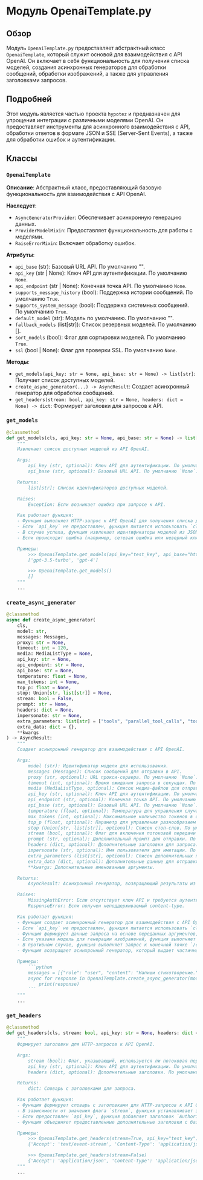 # Модуль OpenaiTemplate.py

## Обзор

Модуль `OpenaiTemplate.py` предоставляет абстрактный класс `OpenaiTemplate`, который служит основой для взаимодействия с API OpenAI. Он включает в себя функциональность для получения списка моделей, создания асинхронных генераторов для обработки сообщений, обработки изображений, а также для управления заголовками запросов.

## Подробней

Этот модуль является частью проекта `hypotez` и предназначен для упрощения интеграции с различными моделями OpenAI. Он предоставляет инструменты для асинхронного взаимодействия с API, обработки ответов в формате JSON и SSE (Server-Sent Events), а также для обработки ошибок и аутентификации.

## Классы

### `OpenaiTemplate`

**Описание**:
Абстрактный класс, предоставляющий базовую функциональность для взаимодействия с API OpenAI.

**Наследует**:
- `AsyncGeneratorProvider`: Обеспечивает асинхронную генерацию данных.
- `ProviderModelMixin`: Предоставляет функциональность для работы с моделями.
- `RaiseErrorMixin`: Включает обработку ошибок.

**Атрибуты**:
- `api_base` (str): Базовый URL API. По умолчанию "".
- `api_key` (str | None): Ключ API для аутентификации. По умолчанию `None`.
- `api_endpoint` (str | None): Конечная точка API. По умолчанию `None`.
- `supports_message_history` (bool): Поддержка истории сообщений. По умолчанию `True`.
- `supports_system_message` (bool): Поддержка системных сообщений. По умолчанию `True`.
- `default_model` (str): Модель по умолчанию. По умолчанию "".
- `fallback_models` (list[str]): Список резервных моделей. По умолчанию [].
- `sort_models` (bool): Флаг для сортировки моделей. По умолчанию `True`.
- `ssl` (bool | None): Флаг для проверки SSL. По умолчанию `None`.

**Методы**:
- `get_models(api_key: str = None, api_base: str = None) -> list[str]`: Получает список доступных моделей.
- `create_async_generator(...) -> AsyncResult`: Создает асинхронный генератор для обработки сообщений.
- `get_headers(stream: bool, api_key: str = None, headers: dict = None) -> dict`: Формирует заголовки для запросов к API.

### `get_models`

```python
@classmethod
def get_models(cls, api_key: str = None, api_base: str = None) -> list[str]:
    """
    Извлекает список доступных моделей из API OpenAI.

    Args:
        api_key (str, optional): Ключ API для аутентификации. По умолчанию `None`.
        api_base (str, optional): Базовый URL API. По умолчанию `None`.

    Returns:
        list[str]: Список идентификаторов доступных моделей.

    Raises:
        Exception: Если возникает ошибка при запросе к API.

    Как работает функция:
    - Функция выполняет HTTP-запрос к API OpenAI для получения списка доступных моделей.
    - Если `api_key` не предоставлен, функция пытается использовать `cls.api_key`.
    - В случае успеха, функция извлекает идентификаторы моделей из JSON-ответа и возвращает их в виде списка.
    - Если происходит ошибка (например, сетевая ошибка или неверный ключ API), функция логирует ошибку и возвращает список резервных моделей `cls.fallback_models`.

    Примеры:
        >>> OpenaiTemplate.get_models(api_key="test_key", api_base="https://api.openai.com/v1")
        ['gpt-3.5-turbo', 'gpt-4']

        >>> OpenaiTemplate.get_models()
        []
    """
    ...
```

### `create_async_generator`

```python
@classmethod
async def create_async_generator(
    cls,
    model: str,
    messages: Messages,
    proxy: str = None,
    timeout: int = 120,
    media: MediaListType = None,
    api_key: str = None,
    api_endpoint: str = None,
    api_base: str = None,
    temperature: float = None,
    max_tokens: int = None,
    top_p: float = None,
    stop: Union[str, list[str]] = None,
    stream: bool = False,
    prompt: str = None,
    headers: dict = None,
    impersonate: str = None,
    extra_parameters: list[str] = ["tools", "parallel_tool_calls", "tool_choice", "reasoning_effort", "logit_bias", "modalities", "audio"],
    extra_data: dict = {},
    **kwargs
) -> AsyncResult:
    """
    Создает асинхронный генератор для взаимодействия с API OpenAI.

    Args:
        model (str): Идентификатор модели для использования.
        messages (Messages): Список сообщений для отправки в API.
        proxy (str, optional): URL прокси-сервера. По умолчанию `None`.
        timeout (int, optional): Время ожидания запроса в секундах. По умолчанию 120.
        media (MediaListType, optional): Список медиа-файлов для отправки. По умолчанию `None`.
        api_key (str, optional): Ключ API для аутентификации. По умолчанию `None`.
        api_endpoint (str, optional): Конечная точка API. По умолчанию `None`.
        api_base (str, optional): Базовый URL API. По умолчанию `None`.
        temperature (float, optional): Температура для управления случайностью генерации. По умолчанию `None`.
        max_tokens (int, optional): Максимальное количество токенов в ответе. По умолчанию `None`.
        top_p (float, optional): Параметр для управления разнообразием токенов. По умолчанию `None`.
        stop (Union[str, list[str]], optional): Список стоп-слов. По умолчанию `None`.
        stream (bool, optional): Флаг для включения потоковой передачи данных. По умолчанию `False`.
        prompt (str, optional): Дополнительный промпт для отправки. По умолчанию `None`.
        headers (dict, optional): Дополнительные заголовки для запроса. По умолчанию `None`.
        impersonate (str, optional): Имя пользователя для имитации. По умолчанию `None`.
        extra_parameters (list[str], optional): Список дополнительных параметров для передачи в API. По умолчанию `["tools", "parallel_tool_calls", "tool_choice", "reasoning_effort", "logit_bias", "modalities", "audio"]`.
        extra_data (dict, optional): Дополнительные данные для отправки в API. По умолчанию `{}`.
        **kwargs: Дополнительные именованные аргументы.

    Returns:
        AsyncResult: Асинхронный генератор, возвращающий результаты из API.

    Raises:
        MissingAuthError: Если отсутствует ключ API и требуется аутентификация.
        ResponseError: Если получен неподдерживаемый content-type.

    Как работает функция:
    - Функция создает асинхронный генератор для взаимодействия с API OpenAI.
    - Если `api_key` не предоставлен, функция пытается использовать `cls.api_key`.
    - Функция формирует данные запроса на основе переданных аргументов, включая сообщения, параметры модели и дополнительные параметры.
    - Если указана модель для генерации изображений, функция выполняет запрос к конечной точке `/images/generations` и возвращает URL-адреса сгенерированных изображений.
    - В противном случае, функция выполняет запрос к конечной точке `/chat/completions` и обрабатывает ответы в формате JSON или SSE (Server-Sent Events).
    - Функция возвращает асинхронный генератор, который выдает частичные результаты по мере их получения из API.

    Примеры:
        ```python
        messages = [{"role": "user", "content": "Напиши стихотворение."}]
        async for response in OpenaiTemplate.create_async_generator(model="gpt-3.5-turbo", messages=messages):
            print(response)
        ```
    """
    ...
```

### `get_headers`

```python
@classmethod
def get_headers(cls, stream: bool, api_key: str = None, headers: dict = None) -> dict:
    """
    Формирует заголовки для HTTP-запросов к API OpenAI.

    Args:
        stream (bool): Флаг, указывающий, используется ли потоковая передача данных.
        api_key (str, optional): Ключ API для аутентификации. По умолчанию `None`.
        headers (dict, optional): Дополнительные заголовки. По умолчанию `None`.

    Returns:
        dict: Словарь с заголовками для запроса.

    Как работает функция:
    - Функция формирует словарь с заголовками для HTTP-запросов к API OpenAI.
    - В зависимости от значения флага `stream`, функция устанавливает заголовок `Accept` в `text/event-stream` или `application/json`.
    - Если предоставлен `api_key`, функция добавляет заголовок `Authorization` с ключом API.
    - Функция объединяет предоставленные дополнительные заголовки с базовыми заголовками и возвращает результирующий словарь.

    Примеры:
        >>> OpenaiTemplate.get_headers(stream=True, api_key="test_key")
        {'Accept': 'text/event-stream', 'Content-Type': 'application/json', 'Authorization': 'Bearer test_key'}

        >>> OpenaiTemplate.get_headers(stream=False)
        {'Accept': 'application/json', 'Content-Type': 'application/json'}
    """
    ...